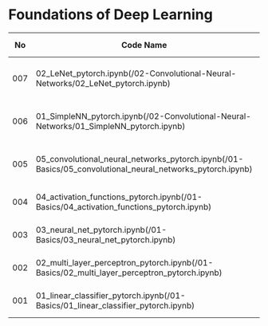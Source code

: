 # Foundations of Deep Learning

| No | Code Name | Description | Tech Stack | Done | Parent Folder | Comments | 
| -- | --------- | ----------- | ---------- | ---- | :------------ | :------- | 
| 007 | 02_LeNet_pytorch.ipynb(/02-Convolutional-Neural-Networks/02_LeNet_pytorch.ipynb) | LeNet in PyTorch | PyTorch | ⬜ | [02 Convolutional Neural Networks](/02-Convolutional-Neural-Networks) |  | 
| 006 | 01_SimpleNN_pytorch.ipynb(/02-Convolutional-Neural-Networks/01_SimpleNN_pytorch.ipynb) | Simple Neural Network in PyTorch | PyTorch | ✔️ | [02 Convolutional Neural Networks](/02-Convolutional-Neural-Networks) |  | 
| 005 | 05_convolutional_neural_networks_pytorch.ipynb(/01-Basics/05_convolutional_neural_networks_pytorch.ipynb) | Convolutional Neural Networks in PyTorch | PyTorch | ✔️ | [01 Basics](/01-Basics) |  | 
| 004 | 04_activation_functions_pytorch.ipynb(/01-Basics/04_activation_functions_pytorch.ipynb) | Activation Functions in PyTorch | PyTorch | ✔️ | [01 Basics](/01-Basics) |  | 
| 003 | 03_neural_net_pytorch.ipynb(/01-Basics/03_neural_net_pytorch.ipynb) | Neural Network in PyTorch | PyTorch | ✔️ | [01 Basics](/01-Basics) |  | 
| 002 | 02_multi_layer_perceptron_pytorch.ipynb(/01-Basics/02_multi_layer_perceptron_pytorch.ipynb) | Multi-Layer Perceptron in PyTorch | PyTorch | ✔️ | [01 Basics](/01-Basics) |  | 
| 001 | 01_linear_classifier_pytorch.ipynb(/01-Basics/01_linear_classifier_pytorch.ipynb) | Linear Classifier in PyTorch | PyTorch | ✔️ | [01 Basics](/01-Basics) |  | 
